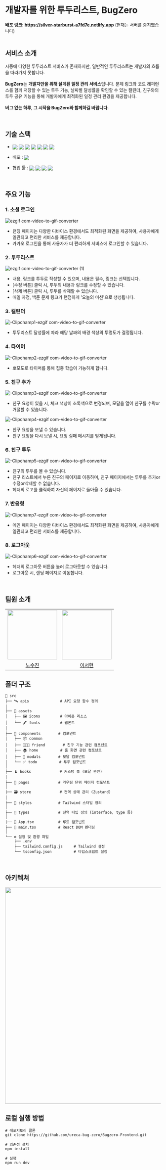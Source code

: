 # 개발자를 위한 투두리스트, BugZero

**배포 링크: https://silver-starburst-a7fd7e.netlify.app** (현재는 서버를 중지했습니다) <br/><br/>

## 서비스 소개
시중에 다양한 투두리스트 서비스가 존재하지만, 일반적인 투두리스트는 개발자의 흐름을 따라가지 못합니다.<br/><br/>
**BugZero**는 **개발자만을 위해 설계된 일정 관리 서비스**입니다.
문제 링크와 코드 레퍼런스를 함께 저장할 수 있는 투두 기능, 날짜별 달성률을 확인할 수 있는 캘린더, 친구와의 투두 공유 기능을 통해 개발자에게 최적화된 일정 관리 환경을 제공합니다.<br/><br/>
**버그 없는 하루, 그 시작을 BugZero와 함께하길 바랍니다.**

<br />

## 기술 스택
- <img src="https://img.shields.io/badge/TypeScript-3178C6?style=flat-square&logo=TypeScript&logoColor=white" align="center"/> <img src="https://img.shields.io/badge/React-61DAFB?style=flat-square&logo=React&logoColor=white" align="center"/> <img src="https://img.shields.io/badge/Zustand-000000?style=flat-square&logo=zotero&logoColor=white" align="center"/> <img src="https://img.shields.io/badge/TanStack Query-FF4154?style=flat-square&logo=react-query&logoColor=white" align="center"/> <img src="https://img.shields.io/badge/Axios-5A29E4?style=flat-square&logo=axios&logoColor=white" align="center"/> <img src="https://img.shields.io/badge/React Calendar-06AC38?style=flat-square&logo=react&logoColor=white" align="center"/> <img src="https://img.shields.io/badge/Tailwind CSS-06B6D4?style=flat-square&logo=tailwindcss&logoColor=white" align="center"/>

- 배포 : <img src="https://img.shields.io/badge/Netlify-00C7B7?style=flat-square&logo=netlify&logoColor=white" align="center"/>

- 협업 툴 : <img src="https://img.shields.io/badge/Figma-F24E1E?style=flat-square&logo=figma&logoColor=white" align="center"/> <img src="https://img.shields.io/badge/GitHub-181717?style=flat-square&logo=github&logoColor=white" align="center"/> <img src="https://img.shields.io/badge/Notion-000000?style=flat-square&logo=notion&logoColor=white" align="center"/> <img src="https://img.shields.io/badge/Slack-4A154B?style=flat-square&logo=slack&logoColor=white" align="center"/>

<br />

## 주요 기능

### 1. 소셜 로그인
![ezgif com-video-to-gif-converter](https://github.com/user-attachments/assets/0e67df10-b0d5-43ec-99ce-d07d8cff6ff1)
- 랜딩 페이지는 다양한 디바이스 환경에서도 최적화된 화면을 제공하여, 사용자에게 일관되고 편리한 서비스를 제공합니다.
- 카카오 로그인을 통해 사용자가 더 편리하게 서비스에 로그인할 수 있습니다.

### 2. 투두리스트
![ezgif com-video-to-gif-converter (1)](https://github.com/user-attachments/assets/7cf7d555-2593-4fd8-a461-5c93a2ec7340)
- 내용, 링크를 투두로 작성할 수 있으며, 내용은 필수, 링크는 선택입니다.
- [수정 버튼] 클릭 시, 투두의 내용과 링크를 수정할 수 있습니다.
- [삭제 버튼] 클릭 시, 투두를 삭제할 수 있습니다.
- 매일 자정, 백준 문제 링크가 랜덤하게 '오늘의 미션'으로 생성됩니다.

### 3. 캘린더
![-Clipchamp1-ezgif com-video-to-gif-converter](https://github.com/user-attachments/assets/9e122a3d-56f8-46a5-b9f7-f540b0072191)
- 투두리스트 달성률에 따라 해당 날짜의 배경 색상의 투명도가 결정됩니다.

### 4. 타이머
![-Clipchamp2-ezgif com-video-to-gif-converter](https://github.com/user-attachments/assets/98c03761-b67c-46c6-bf55-7074fe2b2a0c)
- 뽀모도로 타이머를 통해 집중 학습이 가능하게 합니다.

### 5. 친구 추가
![-Clipchamp3-ezgif com-video-to-gif-converter](https://github.com/user-attachments/assets/960e5cae-e95d-4e45-9863-f65931321103)
- 친구 요청이 있을 시, 체크 색상이 초록색으로 변경되며, 모달을 열어 친구를 수락or거절할 수 있습니다.

![-Clipchamp4-ezgif com-video-to-gif-converter](https://github.com/user-attachments/assets/28cda451-0d38-42ac-a8c9-5b640faad476)
- 친구 요청을 보낼 수 있습니다.
- 친구 요청을 다시 보낼 시, 요청 실패 메시지를 받게됩니다.

### 6. 친구 투두 
![-Clipchamp5-ezgif com-video-to-gif-converter](https://github.com/user-attachments/assets/993500a9-15ef-483a-8874-f795bd636ef9)
- 친구의 투두를 볼 수 있습니다.
- 친구 리스트에서 누른 친구의 페이지로 이동하며, 친구 페이지에서는 투두를 추가or수정or삭제할 수 없습니다.
- 헤더의 로고를 클릭하여 자신의 페이지로 돌아올 수 있습니다.

### 7. 반응형
![-Clipchamp7-ezgif com-video-to-gif-converter](https://github.com/user-attachments/assets/89a4c91b-fb85-4419-b11a-7f51691a805d)
- 메인 페이지는 다양한 디바이스 환경에서도 최적화된 화면을 제공하여, 사용자에게 일관되고 편리한 서비스를 제공합니다.

### 8. 로그아웃
![-Clipchamp6-ezgif com-video-to-gif-converter](https://github.com/user-attachments/assets/53e06d4b-5e6f-47a0-8dba-dc88cc2da7b1)
- 헤더의 로그아웃 버튼을 눌러 로그아웃할 수 있습니다.
- 로그아웃 시, 랜딩 페이지로 이동합니다. 
<br/>

## 팀원 소개
<table>
  <tr>
    <td align="center"><img src="https://avatars.githubusercontent.com/u/88073842?v=4" width="160"></td>
    <td align="center"><img src="https://avatars.githubusercontent.com/u/164132741?v=4" width="160"></td>
  </tr>
  <tr>
    <td align="center"><a href=“https://github.com/sujinRo” target=“_blank”>노수진</a></td>
    <td align="center"><a href=“https://github.com/seohyunn2” target=“_blank”>이서현</a></td>
  </tr>
</table>

## 폴더 구조 
```plaintext
📁 src
├── 🛰️ apis              # API 요청 함수 정의
│
├── 🎨 assets
│   ├── 🖼️ icons         # 아이콘 리소스
│   └── 🖋️ fonts         # 웹폰트
│
├── 🧩 components        # 컴포넌트
│   ├── 📦 common
│   ├── 🧑‍🤝‍🧑 friend        # 친구 기능 관련 컴포넌트
│   ├── 🏠 home          # 홈 화면 관련 컴포넌트
│   ├── 💬 modals        # 모달 컴포넌트
│   └── ✅ todo          # 투두 컴포넌트
│
├── 🪝 hooks             # 커스텀 훅 (모달 관련)
│
├── 📄 pages             # 라우팅 단위 페이지 컴포넌트
│
├── 🗃️ store             # 전역 상태 관리 (Zustand)
│
├── 🎨 styles            # Tailwind 스타일 정의
│
├── 🧾 types             # 전역 타입 정의 (interface, type 등)
│
├── 🧠 App.tsx           # 루트 컴포넌트
├── 🚪 main.tsx          # React DOM 렌더링
│
└── ⚙️ 설정 및 환경 파일
    ├── .env
    ├── tailwind.config.js     # Tailwind 설정
    └── tsconfig.json          # 타입스크립트 설정
```


<br />

## 아키텍쳐
<img src="https://github.com/user-attachments/assets/0e2fa470-a9cf-48fd-ac72-dc2ef431f2a2" width="700"/>
<br/>

## 로컬 실행 방법
```plaintext
# 레포지토리 클론
git clone https://github.com/ureca-bug-zero/Bugzero-Frontend.git

# 의존성 설치
npm install

# 실행
npm run dev
```
<br/>
